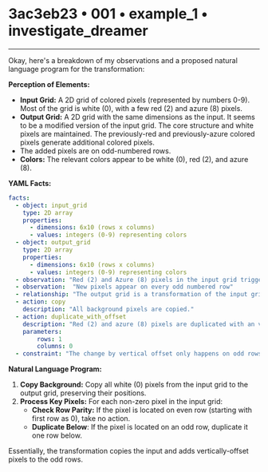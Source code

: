 # 3ac3eb23 • 001 • example_1 • investigate_dreamer

---
Okay, here's a breakdown of my observations and a proposed natural language program for the transformation:

**Perception of Elements:**

*   **Input Grid:** A 2D grid of colored pixels (represented by numbers 0-9). Most of the grid is white (0), with a few red (2) and azure (8) pixels.
*   **Output Grid:** A 2D grid with the same dimensions as the input. It seems to be a modified version of the input grid. The core structure and white pixels are maintained. The previously-red and previously-azure colored pixels generate additional colored pixels.
*  The added pixels are on odd-numbered rows.
* **Colors:** The relevant colors appear to be white (0), red (2), and azure (8).

**YAML Facts:**



```yaml
facts:
  - object: input_grid
    type: 2D array
    properties:
      - dimensions: 6x10 (rows x columns)
      - values: integers (0-9) representing colors
  - object: output_grid
    type: 2D array
    properties:
      - dimensions: 6x10 (rows x columns)
      - values: integers (0-9) representing colors
  - observation: "Red (2) and Azure (8) pixels in the input grid trigger changes in the output grid."
  - observation:  "New pixels appear on every odd numbered row"
  - relationship: "The output grid is a transformation of the input grid, maintaining original white spaces."
  - action: copy
    description: "All background pixels are copied."
  - action: duplicate_with_offset
    description: "Red (2) and azure (8) pixels are duplicated with an vertical offset below"
    parameters:
        rows: 1
        columns: 0
  - constraint: "The change by vertical offset only happens on odd rows"

```



**Natural Language Program:**

1.  **Copy Background:** Copy all white (0) pixels from the input grid to the output grid, preserving their positions.
2.  **Process Key Pixels:** For each non-zero pixel in the input grid:
    *   **Check Row Parity:** If the pixel is located on even row (starting with first row as 0), take no action.
    *  **Duplicate Below**: If the pixel is located on an odd row, duplicate it one row below.

Essentially, the transformation copies the input and adds vertically-offset pixels to the odd rows.

